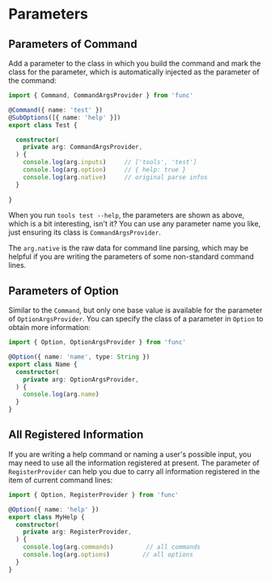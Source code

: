 # Parameters

## Parameters of Command

Add a parameter to the class in which you build the command and mark the class for the parameter, 
which is automatically injected as the parameter of the command:

```ts
import { Command, CommandArgsProvider } from 'func'

@Command({ name: 'test' })
@SubOptions([{ name: 'help' }])
export class Test {

  constructor(
    private arg: CommandArgsProvider,
  ) {
    console.log(arg.inputs)     // ['tools', 'test']
    console.log(arg.option)     // { help: true }
    console.log(arg.native)     // original parse infos
  }
  
}

```

When you run `tools test --help`, the parameters are shown as above, which is a bit interesting, isn't it?
You can use any parameter name you like, just ensuring its class is `CommandArgsProvider`.

The `arg.native` is the raw data for command line parsing, which may be helpful if you are writing the parameters of some non-standard command lines.

## Parameters of Option

Similar to  the `Command`, but only one base value is available for the parameter of `OptionArgsProvider`. 
You can specify the class of a parameter in `Option` to obtain more information:

```ts
import { Option, OptionArgsProvider } from 'func'

@Option({ name: 'name', type: String })
export class Name {
  constructor(
    private arg: OptionArgsProvider,
  ) {
    console.log(arg.name)
  }
}
```

## All Registered Information

If you are writing a help command or naming a user's possible input, you may need to use all the information registered at present. 
The parameter of `RegisterProvider` can help you due to carry all information registered in the item of current command lines:

```ts
import { Option, RegisterProvider } from 'func'

@Option({ name: 'help' })
export class MyHelp {
  constructor(
    private arg: RegisterProvider,
  ) {
    console.log(arg.commands)         // all commands
    console.log(arg.options)         // all options
  }
}
```

